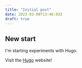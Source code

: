 ```yaml
---
title: "Initial post"
date: 2023-03-08T13:46:03Z
draft: true
---
```


## New start

I'm starting experiments with Hugo.

Visit the [Hugo](https://gohugo.io) website!